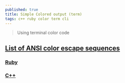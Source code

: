 ```yaml
---
published: true
title: Simple Colored output (term)
tags: c++ ruby color term cli
---
```

> Using terminal color code

## [List of ANSI color escape sequences](https://stackoverflow.com/questions/4842424/list-of-ansi-color-escape-sequences)

### [Ruby](https://stackoverflow.com/questions/1489183/how-can-i-use-ruby-to-colorize-the-text-output-to-a-terminal/16363159#16363159)


### [C++](https://stackoverflow.com/questions/9158150/colored-output-in-c)
